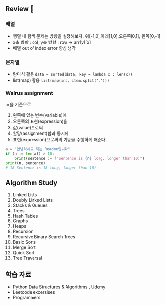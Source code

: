 ## Review 👀

### 배열
- 행렬 내 탐색 문제는 방향을 설정해보자. 위[-1,0],아래[1,0],오른쪽[0,1], 왼쪽[0,-1] 
- x축 뱡향 : col, y축 방향 : row -> arr[y][x]
- 배열 out of index error 항상 생각

### 문자열
- 람다식 활용
    `data = sorted(data, key = lambda x : len(x))`
- list(map) 활용
    `list(map(int, item.split(',')))`

### Walrus assignment
:=을 기준으로
1. 왼쪽에 있는 변수(variable)에
2. 오른쪽의 표현(expression)을
3. 값(value)으로써
4. 할당(assignment)함과 동시에
5. 표현(expression)으로써의 기능을 수행하게 해준다.

```python
a = "안녕하세요 저는 Readme입니다"
if (n := len(a)) > 10:
    print(sentence := f"Sentence is {n} long, longer than 10)")
print(n, sentence)
# 18 Sentence is 18 long, longer than 10)
```



## Algorithm Study 
1. Linked Lists
2. Doubly Linked Lists
3. Stacks & Queues
4. Trees
5. Hash Tables
6. Graphs
7. Heaps
8. Recursion
9. Recursive Binary Search Trees
10. Basic Sorts
11. Merge Sort
12. Quick Sort
13. Tree Traversal

## 학습 자료
- Python Data Structures & Algorithms , Udemy
- Leetcode excersises 
- Programmers